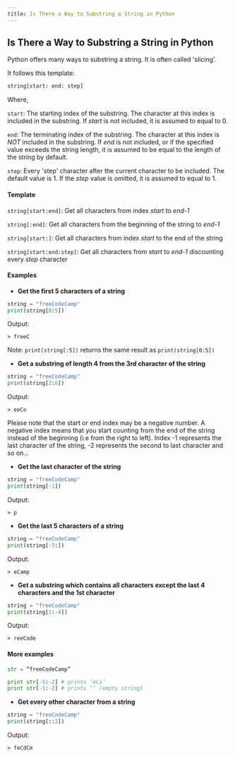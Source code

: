 ```yaml
---
title: Is There a Way to Substring a String in Python
---
```


## Is There a Way to Substring a String in Python

Python offers many ways to substring a string. It is often called 'slicing'.

It follows this template:

```python
string[start: end: step]
```
Where,

`start`: The starting index of the substring. The character at this index is included in the substring. If _start_ is not included, it is assumed to equal to 0.

`end`: The terminating index of the substring. The character at this index is _NOT_ included in the substring. If _end_ is not included, or if the specified value exceeds the string length, it is assumed to be equal to the length of the string by default.

`step`: Every 'step' character after the current character to be included. The default value is 1. If the _step_ value is omitted, it is assumed to equal to 1.

#### Template

`string[start:end]`: Get all characters from index _start_ to _end-1_

`string[:end]`: Get all characters from the beginning of the string to _end-1_

`string[start:]`: Get all characters from index _start_ to the end of the string

`string[start:end:step]`: Get all characters from _start_ to _end-1_ discounting every _step_ character


#### Examples

* **Get the first 5 characters of a string**

```python
string = "freeCodeCamp"
print(string[0:5])
```
Output:
```shell
> freeC
```

Note: `print(string[:5])` returns the same result as `print(string[0:5])`

* **Get a substring of length 4 from the 3rd character of the string**

```python
string = "freeCodeCamp"
print(string[2:6])
```
Output:
```shell
> eeCo
```

Please note that the start or end index may be a negative number. A negative index means that you start counting from the end of the string instead of the beginning (i.e from the right to left). Index -1 represents the last character of the string, -2 represents the second to last character and so on...

* **Get the last character of the string**

```python
string = "freeCodeCamp"
print(string[-1])
```
Output:
```shell
> p
```

* **Get the last 5 characters of a string**

```python
string = "freeCodeCamp"
print(string[-5:])
```
Output:
```shell
> eCamp
```

* **Get a substring which contains all characters except the last 4 characters and the 1st character**

```python
string = "freeCodeCamp"
print(string[1:-4])
```
Output:
```shell
> reeCode
```

#### More examples
```py
str = “freeCodeCamp”

print str[-5:-2] # prints ‘eCa’
print str[-1:-2] # prints ‘’ (empty string)
```

* **Get every other character from a string**

```python
string = "freeCodeCamp"
print(string[::2])
```
Output:
```shell
> feCdCm
```
